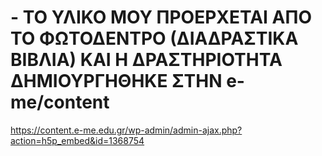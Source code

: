 # - ΤΟ ΥΛΙΚΟ ΜΟΥ ΠΡΟΕΡΧΕΤΑΙ ΑΠΟ ΤΟ ΦΩΤΟΔΕΝΤΡΟ (ΔΙΑΔΡΑΣΤΙΚΑ ΒΙΒΛΙΑ) ΚΑΙ Η ΔΡΑΣΤΗΡΙΟΤΗΤΑ ΔΗΜΙΟΥΡΓΗΘΗΚΕ ΣΤΗΝ e-me/content
https://content.e-me.edu.gr/wp-admin/admin-ajax.php?action=h5p_embed&id=1368754
